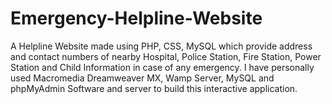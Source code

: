 # Emergency-Helpline-Website
A Helpline Website made using PHP, CSS, MySQL which provide address and contact numbers of nearby Hospital, Police Station, Fire Station, Power Station and Child Information in case of any emergency. I have personally used Macromedia Dreamweaver MX, Wamp Server, MySQL and phpMyAdmin Software and server to build this interactive application.
